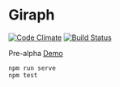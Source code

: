 # Giraph
[![Code Climate](https://codeclimate.com/github/mikeyhogarth/giraph/badges/gpa.svg)](https://codeclimate.com/github/mikeyhogarth/giraph)
[![Build Status](https://travis-ci.org/mikeyhogarth/giraph.svg?branch=master)](https://travis-ci.org/mikeyhogarth/giraph)

Pre-alpha
[Demo](https://mikeyhogarth.github.io/giraph/)
```
npm run serve
npm test
```
